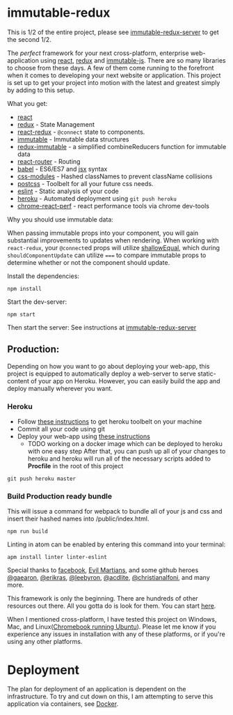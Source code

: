 # immutable-redux

This is 1/2 of the entire project, please see [immutable-redux-server](https://github.com/kinseyost/immutable-redux-server) to get the second 1/2.

The *perfect* framework for your next cross-platform, enterprise web-application using [react](https://facebook.github.io/react/), [redux](http://redux.js.org/) and [immutable-js](https://facebook.github.io/immutable-js/).
There are so many libraries to choose from these days. A few of them come running to the forefront when it comes to developing your next website or application.
This project is set up to get your project into motion with the latest and greatest simply by adding to this setup.  

What you get:
* [react](https://facebook.github.io/react/)
* [redux](http://redux.js.org/) - State Management
* [react-redux](https://github.com/reactjs/react-redux) - `@connect` state to components.
* [immutable](https://facebook.github.io/immutable-js/) - Immutable data structures
* [redux-immutable](https://www.google.com/url?sa=t&rct=j&q=&esrc=s&source=web&cd=1&cad=rja&uact=8&ved=0ahUKEwiz2PX70YPNAhVI92MKHSfNACgQFggdMAA&url=https%3A%2F%2Fgithub.com%2Fgajus%2Fredux-immutable&usg=AFQjCNF59FoUzr3OTGQL0mOP_k3ow8Ccyg) - a simplified combineReducers function for immutable data
* [react-router](https://github.com/reactjs/react-router) - Routing
* [babel](https://babeljs.io/) - ES6/ES7 and [jsx](https://facebook.github.io/react/docs/jsx-in-depth.html) syntax
* [css-modules](https://github.com/css-modules/css-modules) - Hashed classNames to prevent className collisions
* [postcss](https://github.com/postcss/postcss) - Toolbelt for all your future css needs.
* [eslint](http://eslint.org/) - Static analysis of your code
* [heroku](https://devcenter.heroku.com/) - Automated deployment using `git push heroku`
* [chrome-react-perf](https://github.com/crysislinux/chrome-react-perf) - react performance tools via chrome dev-tools

Why you should use immutable data:

When passing immutable props into your component, you will gain substantial improvements to updates when rendering. When working with `react-redux`, your `@connect`ed props will utilize [shallowEqual](https://github.com/reactjs/react-redux/blob/master/src/utils/shallowEqual.js), which during `shouldComponentUpdate` can utilize `===` to compare immutable props to determine whether or not the component should update.

Install the dependencies:
```
npm install
```

Start the dev-server:
```
npm start
```

Then start the server:
See instructions at [immutable-redux-server](https://github.com/kinseyost/immutable-redux-server)


## Production:
Depending on how you want to go about deploying your web-app, this project is equipped to automatically deploy a web-server to serve static-content of your app on Heroku. However, you can easily build the app and deploy manually wherever you want.

### Heroku
* Follow [these instructions](https://devcenter.heroku.com/articles/getting-started-with-nodejs#set-up) to get heroku toolbelt on your machine
* Commit all your code using git
* Deploy your web-app using [these instructions](https://devcenter.heroku.com/articles/getting-started-with-nodejs#deploy-the-app)
  - TODO working on a docker image which can be deployed to heroku with one easy step
After that, you can push up all of your changes to heroku and heroku will run all of the necessary scripts added to **Procfile** in the root of this project
```
git push heroku master
```
### Build Production ready bundle
This will issue a command for webpack to bundle all of your js and css and insert their hashed names into /public/index.html.
```
npm run build
```

Linting in atom can be enabled by entering this command into your terminal:
```
apm install linter linter-eslint
```

Special thanks to [facebook](https://github.com/facebook), [Evil Martians](https://evilmartians.com/?utm_source=postcss), and some github heroes [@gaearon](https://github.com/gaearon), [@erikras](https://github.com/erikras), [@leebyron](https://github.com/leebyron), [@acdlite](https://github.com/acdlite), [@christianalfoni](https://github.com/christianalfoni), and many more.

This framework is only the beginning. There are hundreds of other resources out there.  All you gotta do is look for them. You can start [here](https://github.com/reactjs).

When I mentioned cross-platform, I have tested this project on Windows, Mac, and Linux([Chromebook running Ubuntu](https://github.com/kinseyost/chromebook-dev)). Please let me know if you experience any issues in installation with any of these platforms, or if you're using any other platforms.

# Deployment
The plan for deployment of an application is dependent on the infrastructure. To try and cut down on this, I am attempting to serve this application via containers, see [Docker](https://github.com/kinseyost).
